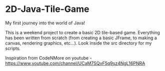 # 2D-Java-Tile-Game
My first journey into the world of Java!

This is a weekend project to create a basic 2D tile-based game. Everything has been written from scratch (from creating a basic JFrame, to making a canvas, rendering graphics, etc...). Look inside the src directory for my scripts.

Inspiration from CodeNMore on youtube - https://www.youtube.com/channel/UCaM7SQvF5q9sz4NgL16PNRA
